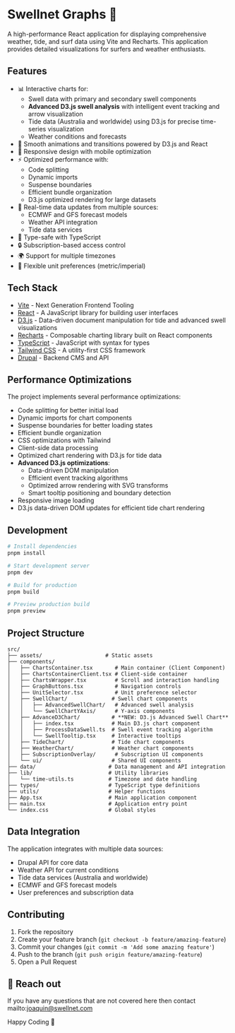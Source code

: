 # Swellnet Graphs 🌊

A high-performance React application for displaying comprehensive weather, tide, and surf data using Vite and Recharts. This application provides detailed visualizations for surfers and weather enthusiasts.

## Features

- 📊 Interactive charts for:
  - Swell data with primary and secondary swell components
  - **Advanced D3.js swell analysis** with intelligent event tracking and arrow visualization
  - Tide data (Australia and worldwide) using D3.js for precise time-series visualization
  - Weather conditions and forecasts
- 🎨 Smooth animations and transitions powered by D3.js and React
- 📱 Responsive design with mobile optimization
- ⚡ Optimized performance with:
  - Code splitting
  - Dynamic imports
  - Suspense boundaries
  - Efficient bundle organization
  - D3.js optimized rendering for large datasets
- 🔄 Real-time data updates from multiple sources:
  - ECMWF and GFS forecast models
  - Weather API integration
  - Tide data services
- 🎯 Type-safe with TypeScript
- 🔒 Subscription-based access control
- 🌍 Support for multiple timezones
- 📏 Flexible unit preferences (metric/imperial)

## Tech Stack

- [Vite](https://vitejs.dev/) - Next Generation Frontend Tooling
- [React](https://react.dev/) - A JavaScript library for building user interfaces
- [D3.js](https://d3js.org/) - Data-driven document manipulation for tide and advanced swell visualizations
- [Recharts](https://recharts.org/) - Composable charting library built on React components
- [TypeScript](https://www.typescriptlang.org/) - JavaScript with syntax for types
- [Tailwind CSS](https://tailwindcss.com/) - A utility-first CSS framework
- [Drupal](https://www.drupal.org/) - Backend CMS and API

## Performance Optimizations

The project implements several performance optimizations:

- Code splitting for better initial load
- Dynamic imports for chart components
- Suspense boundaries for better loading states
- Efficient bundle organization
- CSS optimizations with Tailwind
- Client-side data processing
- Optimized chart rendering with D3.js for tide data
- **Advanced D3.js optimizations**:
  - Data-driven DOM manipulation
  - Efficient event tracking algorithms
  - Optimized arrow rendering with SVG transforms
  - Smart tooltip positioning and boundary detection
- Responsive image loading
- D3.js data-driven DOM updates for efficient tide chart rendering

## Development

```bash
# Install dependencies
pnpm install

# Start development server
pnpm dev

# Build for production
pnpm build

# Preview production build
pnpm preview
```

## Project Structure

```
src/
├── assets/                    # Static assets
├── components/
│   ├── ChartsContainer.tsx       # Main container (Client Component)
│   ├── ChartsContainerClient.tsx # Client-side container
│   ├── ChartsWrapper.tsx         # Scroll and interaction handling
│   ├── GraphButtons.tsx          # Navigation controls
│   ├── UnitSelector.tsx          # Unit preference selector
│   ├── SwellChart/              # Swell chart components
│   │   ├── AdvancedSwellChart/   # Advanced swell analysis
│   │   └── SwellChartYAxis/      # Y-axis components
│   ├── AdvanceD3Chart/          # **NEW: D3.js Advanced Swell Chart**
│   │   ├── index.tsx            # Main D3.js chart component
│   │   ├── ProcessDataSwell.ts  # Swell event tracking algorithm
│   │   └── SwellTooltip.tsx     # Interactive tooltips
│   ├── TideChart/               # Tide chart components
│   ├── WeatherChart/            # Weather chart components
│   ├── SubscriptionOverlay/      # Subscription UI components
│   └── ui/                      # Shared UI components
├── data/                       # Data management and API integration
├── lib/                        # Utility libraries
│   └── time-utils.ts           # Timezone and date handling
├── types/                      # TypeScript type definitions
├── utils/                      # Helper functions
├── App.tsx                     # Main application component
├── main.tsx                    # Application entry point
└── index.css                   # Global styles
```

## Data Integration

The application integrates with multiple data sources:

- Drupal API for core data
- Weather API for current conditions
- Tide data services (Australia and worldwide)
- ECMWF and GFS forecast models
- User preferences and subscription data

## Contributing

1. Fork the repository
2. Create your feature branch (`git checkout -b feature/amazing-feature`)
3. Commit your changes (`git commit -m 'Add some amazing feature'`)
4. Push to the branch (`git push origin feature/amazing-feature`)
5. Open a Pull Request

## 📱 Reach out

If you have any questions that are not covered here then contact mailto:joaquin@swellnet.com

Happy Coding 🥳
